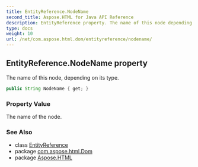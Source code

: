 ```yaml
---
title: EntityReference.NodeName
second_title: Aspose.HTML for Java API Reference
description: EntityReference property. The name of this node depending on its type
type: docs
weight: 10
url: /net/com.aspose.html.dom/entityreference/nodename/
---
```

## EntityReference.NodeName property

The name of this node, depending on its type.

```java
public String NodeName { get; }
```

### Property Value

The name of the node.

### See Also

* class [EntityReference](../)
* package [com.aspose.html.Dom](../../entityreference/)
* package [Aspose.HTML](../../../)
